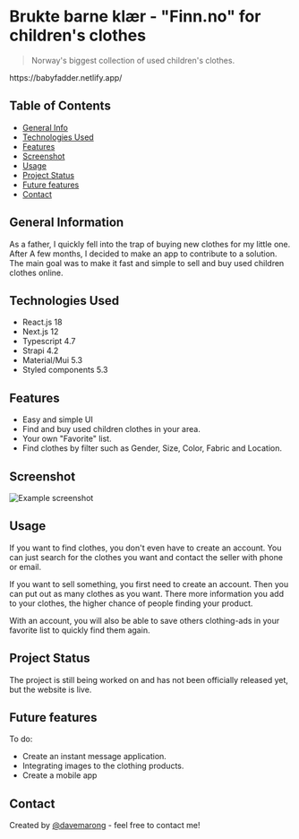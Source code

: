 # Brukte barne klær - "Finn.no" for children's clothes

> Norway's biggest collection of used children's clothes.

<!-- > Live demo [_here_](https://www.example.com). If you have the project hosted somewhere, include the link here. --> https://babyfadder.netlify.app/

## Table of Contents

- [General Info](#general-information)
- [Technologies Used](#technologies-used)
- [Features](#features)
- [Screenshot](#screenshot)
- [Usage](#usage)
- [Project Status](#project-status)
- [Future features](#feature-features)
- [Contact](#contact)

## General Information

As a father, I quickly fell into the trap of buying new clothes for my little one. After A few months, I decided to make an app to contribute to a solution. The main goal was to make it fast and simple to sell and buy used children clothes online.

## Technologies Used

- React.js 18
- Next.js 12
- Typescript 4.7
- Strapi 4.2
- Material/Mui 5.3
- Styled components 5.3

## Features

- Easy and simple UI
- Find and buy used children clothes in your area.
- Your own "Favorite" list.
- Find clothes by filter such as Gender, Size, Color, Fabric and Location.

## Screenshot

![Example screenshot](./src/assets/images/BarneKl%C3%A6r.png)

## Usage

If you want to find clothes, you don't even have to create an account. You can just search for the clothes you want and contact the seller with phone or email.

If you want to sell something, you first need to create an account. Then you can put out as many clothes as you want. There more information you add to your clothes, the higher chance of people finding your product.

With an account, you will also be able to save others clothing-ads in your favorite list to quickly find them again.

## Project Status

The project is still being worked on and has not been officially released yet, but the website is live.

## Future features

To do:

- Create an instant message application.
- Integrating images to the clothing products.
- Create a mobile app

## Contact

Created by [@davemarong](https://www.codebydave.no/) - feel free to contact me!
